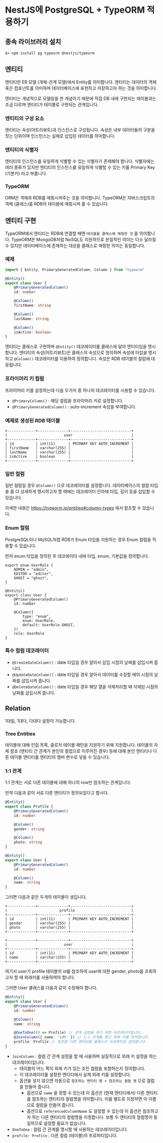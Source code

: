 # NestJS에 PostgreSQL + TypeORM 적용하기

## 종속 라이브러리 설치

```shell
$> npm install pg typeorm @nestjs/typeorm
```

## 엔티티

엔티티란 ER 모델 (개체-관계 모델)에서 Entity를 의미합니다. 엔티티는 데이터의 객체 혹은 컴포넌트를 의미하며 데이터베이스에 표현하고 저장하고자 하는 것을 의미합니다.

엔티티는 개념적으로 모델링을 한 개념이기 때문에 직접 DB 내에 구현되는 테이블과는 조금 다르며 엔티티가 테이블로 구현되는 관계입니다.

### 엔티티의 구성 요소

엔티티는 속성(어트리뷰트)과 인스턴스로 구성됩니다. 속성은 내부 데이터들의 구분을 짓는 단위이며 인스턴스는 실제로 삽입된 데이터를 의미합니다.

### 엔티티의 식별자

엔티티의 인스턴스를 유일하게 식별할 수 있는 식별자가 존재해야 합니다. 식별자에는 여러 종류가 있지만 엔티티의 인스턴스를 유일하게 식별할 수 있는 키를 Primary Key (기본키) 라고 부릅니다.

### TypeORM

ORM은 객체와 RDB를 매핑시켜주는 것을 의미합니다. TypeORM은 자바스크립트의 객체 (클래스)를 RDB의 테이블에 매핑시켜 줄 수 있습니다.

## 엔티티 구현

TypeORM에서 엔티티는 RDB에 연결할 때엔 `테이블을 클래스에 매핑한 것` 을 의미합니다. TypeORM은 MongoDB처럼 NoSQL도 지원하므로 본질적인 의미는 다소 달라질 수 있지만 데이터베이스에 존재하는 대상을 클래스로 매핑한 의미는 동일합니다.

### 예제

```typescript
import { Entity, PrimaryGeneratedColumn, Column } from "typeorm"

@Entity()
export class User {
    @PrimaryGeneratedColumn()
    id: number

    @Column()
    firstName: string

    @Column()
    lastName: string

    @Column()
    isActive: boolean
}
```

엔티티는 클래스로 구현하며 `@Entity()` 데코레이터를 클래스에 달아 엔티티임을 명시합니다. 엔티티의 속성(어트리뷰트)은 클래스의 속성으로 정의하며 속성에 타입을 명시하고  `@Column()` 데코레이터를 이용하여 정의합니다. 속성은 RDB 테이블의 컬럼에 대응됩니다.

### 프라이머리 키 컬럼

프라이머리 키를 설정하는데 다음 두가지 중 하나의 데코레이터를 사용할 수 있습니다.

- `@PrimaryColumn()` : 해당 컬럼을 프라이머리 키로 설정합니다.
- `@PrimaryGeneratedColumn()` : auto-increment 속성을 부여합니다.

### 예제로 생성된 RDB 테이블

```
+-------------+--------------+----------------------------+
|                          user                           |
+-------------+--------------+----------------------------+
| id          | int(11)      | PRIMARY KEY AUTO_INCREMENT |
| firstName   | varchar(255) |                            |
| lastName    | varchar(255) |                            |
| isActive    | boolean      |                            |
+-------------+--------------+----------------------------+
```

### 일반 컬럼

일반 컬럼일 경우 `@Column()` 으로 데코레이터를 설정합니다. 데이터베이스의 컬럼 타입을 좀 더 상세하게 명시하고자 할 때에는 데코레이터 인자에 타입, 길이 등을 삽입할 수 있습니다.

자세한 내용은 https://typeorm.io/entities#column-types 에서 참조할 수 있습니다.

### Enum 컬럼

PostgreSQL이나 MySQL처럼 RDB가 Enum 타입을 지원하는 경우 Enum 컬럼을 적용할 수 있습니다.

먼저 enum 타입을 정의한 후 데코레이터 내에 타입, enum, 기본값을 정의합니다.

```tsx
export enum UserRole {
    ADMIN = "admin",
    EDITOR = "editor",
    GHOST = "ghost",
}

@Entity()
export class User {
    @PrimaryGeneratedColumn()
    id: number

    @Column({
        type: "enum",
        enum: UserRole,
        default: UserRole.GHOST,
    })
    role: UserRole
}
```

### 특수 컬럼 데코레이터

- `@CreateDateColumn()` : date 타입일 경우 알아서 삽입 시점의 날짜를 삽입시켜 줍니다.
- `@UpdateDateColumn()` : date 타입일 경우 알아서 데이터를 수정할 때의 시점의 날짜를 삽입시켜 줍니다.
- `@DeleteDateColumn()` : date 타입일 경우 해당 열을 삭제처리할 때 삭제된 시점의 날짜를 삽입시켜 줍니다.

## Relation

1대일, 1대다, 다대다 설정이 가능합니다.

### Tree Entities

테이블에 대해 인접 목록, 클로저 테이블 패턴을 지원하기 위해 지원합니다. 테이블의 자체 참조 (엔티티 간 관계가 본인의 컬럽으로 이루어진 경우) 등에 대해 본인 엔티티나 다른 테이블 엔티티를 엔티티의 멤버 변수로 넣을 수 있습니다.

### 1:1 관계

1:1 관계는 서로 다른 테이블에 대해 하나의 row만 참조하는 관계입니다.

만약 다음과 같이 서로 다른 엔티티가 정의되있다고 합시다.

```typescript
@Entity()
export class Profile {
    @PrimaryGeneratedColumn()
    id: number

    @Column()
    gender: string

    @Column()
    photo: string
}
```

```typescript
@Entity()
export class User {
    @PrimaryGeneratedColumn()
    id: number

    @Column()
    name: string
}
```

그러면 다음과 같은 두개의 테이블이 생깁니다.

```
+-------------+--------------+----------------------------+
|                        profile                          |
+-------------+--------------+----------------------------+
| id          | int(11)      | PRIMARY KEY AUTO_INCREMENT |
| gender      | varchar(255) |                            |
| photo       | varchar(255) |                            |
+-------------+--------------+----------------------------+

+-------------+--------------+----------------------------+
|                          user                           |
+-------------+--------------+----------------------------+
| id          | int(11)      | PRIMARY KEY AUTO_INCREMENT |
| name        | varchar(255) |                            |
+-------------+--------------+----------------------------+
```

여기서 user가 profile 테이블의 id를 참조하여 user에 대한 gender, photo를 조회하고자 할 때 외래키를 사용하여야 합니다.

그러면 User 클래스를 다음과 같이 수정해야 합니다.

```typescript
@Entity()
export class User {
    @PrimaryGeneratedColumn()
    id: number

    @Column()
    name: string

    @OneToOne(() => Profile) // 관계 설정을 하기 위한 데코레이터입니다.
    @JoinColumn({ name: 'idt' }) // 1:1 관계를 맺고 외래 키를 정의합니다.
    profile: Profile // 참조할 다른 엔티티를 클래스의 프로퍼티로 정의합니다.
}
```

- `JoinColumn` : 컬럼 간 관계 설정을 할 때 사용하며 실질적으로 외래 키 설정을 하는 데코레이터입니다.
  - 테이블의 어느 쪽이 외래 키가 있는 조인 컬럼을 포함하는지 정의합니다.
  - 이 데코레이터를 설정한 엔티티에서 실제 외래 키를 설정합니다.
  - 옵션을 넣지 않으면 자동으로 `참조하는 엔티티 명 + 참조하는 컬럼 명` 으로 컬럼을 만들어 줍니다.
    - 옵션으로 `name` 을 정할 수 있는데 이 옵션은 (현재 엔티티에서) 다른 엔티티를 참조하는 엔티티의 컬럼명을 의미합니다. 이를 별도로 지정하면 이 이름으로 컬럼을 만들어 줍니다.
    - 옵션으로 `referencedColumnName` 도 설정할 수 있는데 이 옵션은 참조하고자 하는 다른 엔티티의 컬럼명을 지정합니다. 보통 두 엔티티의 컬럼명이 동일하므로 설정할 필요가 없습니다.
- `OneToOne` : 컬럼 간 관계를 명시할 때 사용하는 데코레이터입니다.
- `profile: Profile` : 다른 컬럼 (테이블)의 프로퍼티입니다.

